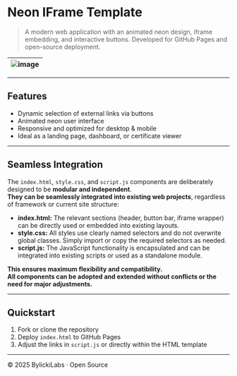# Neon IFrame Template

> A modern web application with an animated neon design, iframe embedding, and interactive buttons. Developed for GitHub Pages and open-source deployment.

|![image](https://github.com/user-attachments/assets/61ac5779-cec4-4e88-b35e-7b69bf319dda)|
|---|

---

## Features

- Dynamic selection of external links via buttons  
- Animated neon user interface  
- Responsive and optimized for desktop & mobile  
- Ideal as a landing page, dashboard, or certificate viewer

---

## Seamless Integration

The `index.html`, `style.css`, and `script.js` components are deliberately designed to be **modular and independent**.  
**They can be seamlessly integrated into existing web projects**, regardless of framework or current site structure:

- **index.html:** The relevant sections (header, button bar, iframe wrapper) can be directly used or embedded into existing layouts.
- **style.css:** All styles use clearly named selectors and do not overwrite global classes. Simply import or copy the required selectors as needed.
- **script.js:** The JavaScript functionality is encapsulated and can be integrated into existing scripts or used as a standalone module.

**This ensures maximum flexibility and compatibility.  
All components can be adopted and extended without conflicts or the need for major adjustments.**

---

## Quickstart

1. Fork or clone the repository  
2. Deploy `index.html` to GitHub Pages  
3. Adjust the links in `script.js` or directly within the HTML template

---

© 2025 BylickiLabs · Open Source
